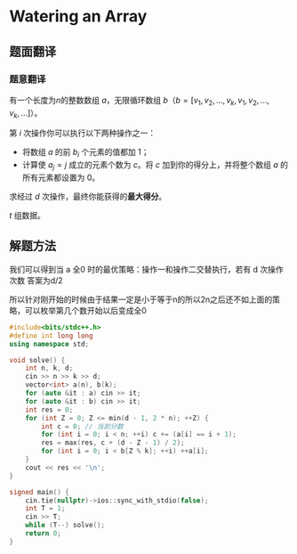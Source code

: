 # Watering an Array

## 题面翻译

### 题意翻译

有一个长度为$n$的整数数组 $a$，无限循环数组 $b$（$b=[v_1,v_2,\ldots,v_k,v_1,v_2,\ldots,v_k,\ldots]$）。

第 $i$ 次操作你可以执行以下两种操作之一：

-   将数组 $a$ 的前 $b_i$ 个元素的值都加 $1$；
-   计算使 $a_j=j$ 成立的元素个数为 $c$。将 $c$ 加到你的得分上，并将整个数组 $a$ 的所有元素都设置为 $0$。

求经过 $d$ 次操作，最终你能获得的**最大得分**。

$t$ 组数据。

## 解题方法

我们可以得到当 a 全0 时的最优策略：操作一和操作二交替执行，若有 d 次操作次数 答案为d/2

所以针对刚开始的时候由于结果一定是小于等于n的所以2n之后还不如上面的策略，可以枚举第几个数开始以后变成全0

```cpp
#include<bits/stdc++.h>
#define int long long
using namespace std;

void solve() {
    int n, k, d;
    cin >> n >> k >> d;
    vector<int> a(n), b(k);
	for (auto &it : a) cin >> it;
	for (auto &it : b) cin >> it;
	int res = 0;
	for (int Z = 0; Z <= min(d - 1, 2 * n); ++Z) {
		int c = 0; // 当前分数
		for (int i = 0; i < n; ++i) c += (a[i] == i + 1);
		res = max(res, c + (d - Z - 1) / 2);
		for (int i = 0; i < b[Z % k]; ++i) ++a[i];
	}
	cout << res << '\n';
}

signed main() {
    cin.tie(nullptr)->ios::sync_with_stdio(false);
    int T = 1;
    cin >> T;
    while (T--) solve();
    return 0;
}
```

